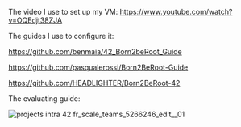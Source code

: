 The video I use to set up my VM:
https://www.youtube.com/watch?v=OQEdjt38ZJA

The guides I use to configure it:

https://github.com/benmaia/42_Born2beRoot_Guide

https://github.com/pasqualerossi/Born2BeRoot-Guide

https://github.com/HEADLIGHTER/Born2BeRoot-42

The evaluating guide:

![projects intra 42 fr_scale_teams_5266246_edit__01](https://user-images.githubusercontent.com/117525743/233130262-43ab82e4-0ac6-466e-9908-e88653a4c7d8.png)
